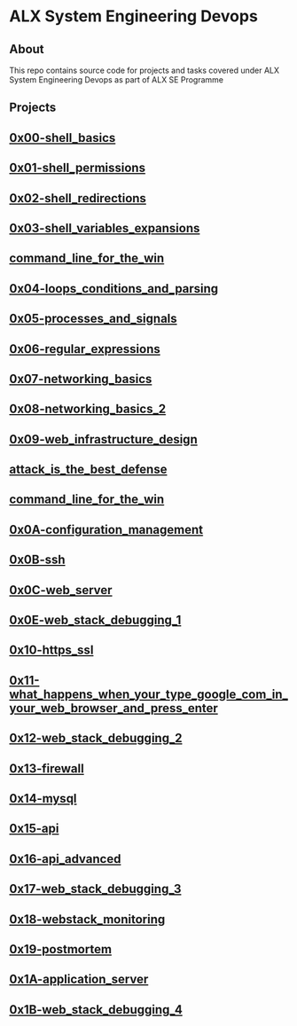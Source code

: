 # ALX System Engineering Devops

## About

This repo contains source code for projects and tasks covered under ALX System Engineering Devops as part of ALX SE Programme

## Projects

## [0x00-shell_basics](https://github.com/j88moja-code/alx-system_engineering-devops/tree/main/0x00-shell_basics)

## [0x01-shell_permissions](https://github.com/j88moja-code/alx-system_engineering-devops/tree/main/0x01-shell_permissions)

## [0x02-shell_redirections](https://github.com/j88moja-code/alx-system_engineering-devops/tree/main/0x02-shell_redirections)

## [0x03-shell_variables_expansions](https://github.com/j88moja-code/alx-system_engineering-devops/tree/main/0x03-shell_variables_expansions)

## [command_line_for_the_win](https://github.com/j88moja-code/alx-system_engineering-devops/tree/main/command_line_for_the_win)

## [0x04-loops_conditions_and_parsing](https://github.com/j88moja-code/alx-system_engineering-devops/tree/main/0x04-loops_conditions_and_parsing)

## [0x05-processes_and_signals](https://github.com/j88moja-code/alx-system_engineering-devops/tree/main/0x05-processes_and_signals)

## [0x06-regular_expressions](https://github.com/j88moja-code/alx-system_engineering-devops/tree/main/0x06-regular_expressions)

## [0x07-networking_basics](https://github.com/j88moja-code/alx-system_engineering-devops/tree/main/0x07-networking_basics)

## [0x08-networking_basics_2](https://github.com/j88moja-code/alx-system_engineering-devops/tree/main/0x08-networking_basics_2)

## [0x09-web_infrastructure_design](https://github.com/j88moja-code/alx-system_engineering-devops/tree/main/0x09-web_infrastructure_design)

## [attack_is_the_best_defense]()

## [command_line_for_the_win](https://github.com/j88moja-code/alx-system_engineering-devops/tree/main/command_line_for_the_win)

## [0x0A-configuration_management](https://github.com/j88moja-code/alx-system_engineering-devops/tree/main/0x0A-configuration_management)

## [0x0B-ssh](https://github.com/j88moja-code/alx-system_engineering-devops/tree/main/0x0B-ssh)

## [0x0C-web_server](https://github.com/j88moja-code/alx-system_engineering-devops/tree/main/0x0C-web_server)

## [0x0E-web_stack_debugging_1](https://github.com/j88moja-code/alx-system_engineering-devops/tree/main/0x0E-web_stack_debugging_1)

## [0x10-https_ssl](https://github.com/j88moja-code/alx-system_engineering-devops/tree/main/0x10-https_ssl)

## [0x11-what_happens_when_your_type_google_com_in_your_web_browser_and_press_enter](https://github.com/j88moja-code/alx-system_engineering-devops/tree/main/0x11-what_happens_when_your_type_google_com_in_your_browser_and_press_enter)

## [0x12-web_stack_debugging_2](https://github.com/j88moja-code/alx-system_engineering-devops/tree/main/0x12-web_stack_debugging_2)

## [0x13-firewall](https://github.com/j88moja-code/alx-system_engineering-devops/tree/main/0x13-firewall)

## [0x14-mysql](https://github.com/j88moja-code/alx-system_engineering-devops/tree/main/0x14-mysql)

## [0x15-api](https://github.com/j88moja-code/alx-system_engineering-devops/tree/main/0x15-api)

## [0x16-api_advanced](https://github.com/j88moja-code/alx-system_engineering-devops/tree/main/0x16-api_advanced)

## [0x17-web_stack_debugging_3](https://github.com/j88moja-code/alx-system_engineering-devops/tree/main/0x17-web_stack_debugging_3)

## [0x18-webstack_monitoring](https://github.com/j88moja-code/alx-system_engineering-devops/tree/main/0x18-webstack_monitoring)

## [0x19-postmortem](https://github.com/j88moja-code/alx-system_engineering-devops/tree/main/0x19-postmortem)

## [0x1A-application_server](https://github.com/j88moja-code/alx-system_engineering-devops/tree/main/0x1A-application_server)

## [0x1B-web_stack_debugging_4]()
